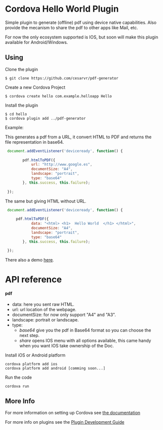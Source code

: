 # Cordova Hello World Plugin

Simple plugin to generate (offline) pdf using device native capabilities. Also provide the mecanism to share the pdf to other apps like Mail, etc. 

For now the only ecosystem supported is IOS, but soon will make this plugin available for Android/Windows.

## Using
Clone the plugin

    $ git clone https://github.com/cesarvr/pdf-generator

Create a new Cordova Project

    $ cordova create hello com.example.helloapp Hello
    
Install the plugin

    $ cd hello
    $ cordova plugin add ../pdf-generator
    

Example: 

This generates a pdf from a URL, it convert HTML to PDF and returns the file representation in base64.  

```js
 document.addEventListener('deviceready', function() { 
        
        pdf.htmlToPDF({
            url: "http://www.google.es",
            documentSize: "A4",
            landscape: "portrait",
            type: "base64"
        }, this.success, this.failure);
 
 });
```

The same but giving HTML without URL. 

```js
 document.addEventListener('deviceready', function() { 
        
     pdf.htmlToPDF({
            data: "<html> <h1>  Hello World  </h1> </html>",
            documentSize: "A4",
            landscape: "portrait",
            type: "base64"
        }, this.success, this.failure);
 
 });
```

There also a demo [here].


# API reference

#### pdf

- data: here you sent raw HTML.
- url: url location of the webpage. 
- documentSize: for now only support "A4" and "A3". 
- landscape: portrait or landscape. 
- type:
    - *base64* give you the pdf in Base64 format so you can choose the next step. 
    - *share* opens IOS menu with all options available, this came handy when you want IOS take ownership of the Doc.  


Install iOS or Android platform

    cordova platform add ios
    cordova platform add android [comming soon...]
    
Run the code

    cordova run 

## More Info

[here]:https://github.com/cesarvr/pdf-generator-example

For more information on setting up Cordova see [the documentation](http://cordova.apache.org/docs/en/4.0.0/guide_cli_index.md.html#The%20Command-Line%20Interface)

For more info on plugins see the [Plugin Development Guide](http://cordova.apache.org/docs/en/4.0.0/guide_hybrid_plugins_index.md.html#Plugin%20Development%20Guide)
